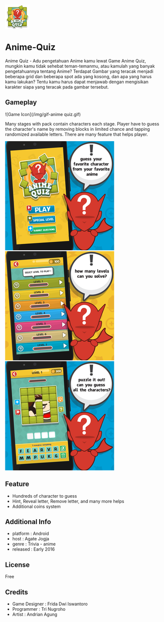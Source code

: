 ![Game Icon](/img/anime-quiz-icon.png)
# Anime-Quiz
Anime Quiz - Adu pengetahuan Anime kamu lewat Game Anime Quiz, mungkin kamu tidak sehebat teman-temanmu, atau kamulah yang banyak pengetahuannya tentang Anime? Terdapat Gambar yang teracak menjadi beberapa grid dan beberapa spot ada yang kosong, dan apa yang harus kamu lakukan? Tentu kamu harus dapat menjawab dengan mengisikan karakter siapa yang teracak pada gambar tersebut.
## Gameplay
![Game Icon](/img/gif-anime quiz.gif)

Many stages with pack contain characters each stage. Player have to guess the character's name by removing blocks in limited chance and tapping randomized available letters. There are many feature that helps player.

![Game Icon](/img/screen-0.png) ![Game Icon](/img/screen-1.png) ![Game Icon](/img/screen-4.png) 
## Feature
* Hundreds of character to guess
* Hint, Reveal letter, Remove letter, and many more helps
* Additional coins system
## Additional Info
* platform  : Android
* host      : Agate Jogja
* genre     : Trivia - anime
* released  : Early 2016
## License
Free
## Credits
* Game Designer : Frida Dwi Iswantoro
* Programmer    : Tri Nugroho
* Artist        : Andrian Agung


